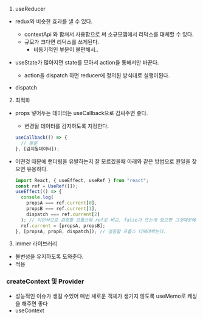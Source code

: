 1. useReducer

- redux와 비슷한 효과를 낼 수 있다.

  - contextApi 와 합쳐서 사용함으로 써 소규모앱에서 리덕스를 대체할 수 있다.
  - 규모가 크다면 리덕스를 쓰게된다.
    - 비동기적인 부분이 불편해서..

- useState가 많아지면 state를 모아서 action을 통해서만 바꾼다.

  - action을 dispatch 하면 reducer에 정의된 방식대로 실행이된다.

- dispatch

2. 최적화

- props 넣어두는 데이터는 useCallback으로 감싸주면 좋다.

  - 변경될 데이터를 감지하도록 지정한다.

  ```js
  useCallback(() => {
    // 본문
  }, [감지될데이터]);
  ```

- 어떤것 때문에 랜더링을 유발하는지 잘 모르겠을때 아래와 같은 방법으로 원일을 찾으면 유용하다.
  ```js
  import React, { useEffect, useRef } from "react";
  const ref = UseRef([]);
  useEffect(() => {
    console.log(
      propsA === ref.current[0],
      propsB === ref.current[1],
      dispatch === ref.current[2]
    ); // 이런식으로 검증할 프롭스와 ref로 비교. false가 뜨는게 있으면 그것때문에 리랜더링이되는거다.
    ref.current = [propsA, propsB];
  }, [propsA, propB, dispatch]); // 검증할 프롭스 다때려박는다.
  ```

3. immer 라이브러리

- 불변성을 유지하도록 도와준다.
- 적용

### createContext 및 Provider

- 성능적인 이슈가 생길 수있어 매번 새로운 객체가 생기지 않도록 useMemo로 캐싱을 해주면 좋다
- useContext

